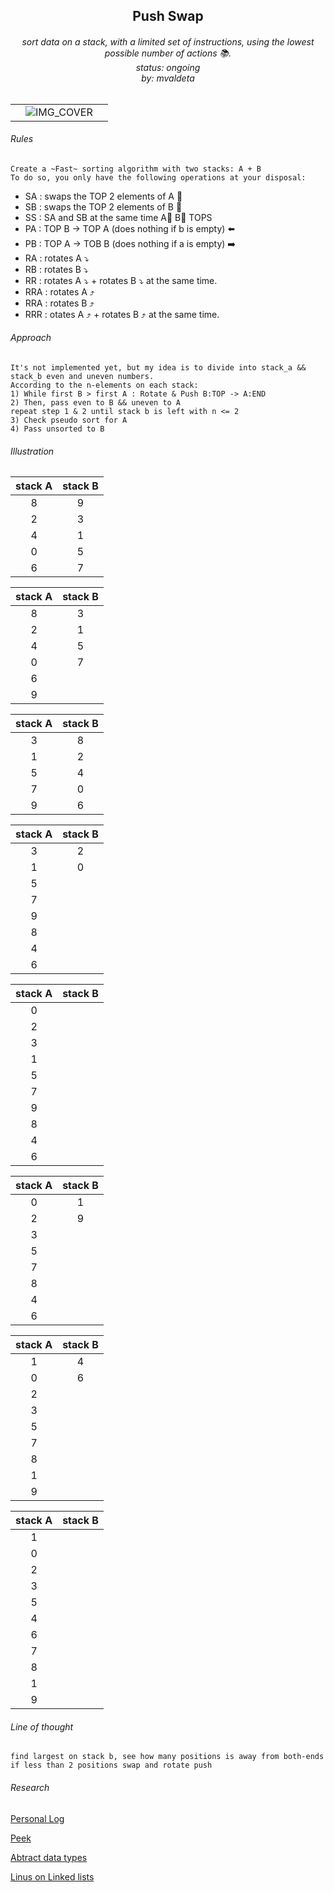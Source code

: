 <h2 align="center">
Push Swap

</h2>
<h6 align="center">
sort data on a stack, with a limited set of instructions,  
using the lowest possible number of actions 📚. 
<br>
status: ongoing
<br>
by: mvaldeta
</h6>

<h2>
</h2>

|  |  |  |
|:---------:|:---------:|:---------:|
|     |![IMG_COVER](https://64.media.tumblr.com/bcf49029014e8bbecf72e9c4a4ab6337/tumblr_nyaxxsIIaQ1qblxj7o3_400.gifv)|     |

###### Rules  
```
Create a ~Fast~ sorting algorithm with two stacks: A + B  
To do so, you only have the following operations at your disposal:  
```
- SA : swaps the TOP 2 elements of A 🔄    
- SB : swaps the TOP 2 elements of B 🔄    
- SS : SA and SB at the same time  A🔄 B🔄 TOPS
- PA : TOP B -> TOP A (does nothing if b is empty) ⬅️
- PB : TOP A -> TOB B (does nothing if a is empty) ➡️
- RA : rotates A ⤵️
- RB : rotates B ⤵️ 
- RR : rotates A ⤵️ + rotates B ⤵️ at the same time.
- RRA : rotates A ⤴️ 
- RRA : rotates B ⤴️  
- RRR : otates A ⤴️ + rotates B ⤴️ at the same time.  

###### Approach  
```
It's not implemented yet, but my idea is to divide into stack_a && stack_b even and uneven numbers. 
According to the n-elements on each stack:  
1) While first B > first A : Rotate & Push B:TOP -> A:END
2) Then, pass even to B && uneven to A
repeat step 1 & 2 until stack b is left with n <= 2
3) Check pseudo sort for A
4) Pass unsorted to B
```

###### Illustration 

| stack A | stack B |
|:---------:|:-----------------:|
| 8 | 9 |
| 2 | 3 |
| 4 | 1 |
| 0 | 5 |
| 6 | 7 |

| stack A | stack B |
|:---------:|:-----------------:|
| 8 | 3 |
| 2 | 1 |
| 4 | 5 |
| 0 | 7 |
| 6 |
| 9 |

| stack A | stack B |
|:---------:|:-----------------:|
| 3 | 8 |
| 1 | 2 |
| 5 | 4 |
| 7 | 0 |
| 9 | 6 |

| stack A | stack B |
|:---------:|:-----------------:|
| 3 | 2 |
| 1 | 0 |
| 5 |   |
| 7 |   |
| 9 |   |
| 8 |   |
| 4 |   |
| 6 |   |


| stack A | stack B |
|:---------:|:-----------------:|
| 0 |   |
| 2 |   |
| 3 |   |
| 1 |   |
| 5 |   |
| 7 |   |
| 9 |   |
| 8 |   |
| 4 |   |
| 6 |   |

| stack A | stack B |
|:---------:|:-----------------:|
| 0 | 1 |
| 2 | 9 |
| 3 |   |
| 5 |   |
| 7 |   |
| 8 |   |
| 4 |   |
| 6 |   |

| stack A | stack B |
|:---------:|:-----------------:|
| 1 | 4 |
| 0 | 6 |
| 2 |   |
| 3 |   |
| 5 |   |
| 7 |   |
| 8 |   |
| 1 |   |
| 9 |   |

| stack A | stack B |
|:---------:|:-----------------:|
| 1 |   |
| 0 |   |
| 2 |   |
| 3 |   |
| 5 |   |
| 4 |   |
| 6 |   |
| 7 |   |
| 8 |   |
| 1 |   |
| 9 |   |



###### Line of thought
```
find largest on stack b, see how many positions is away from both-ends
if less than 2 positions swap and rotate push
```

###### Research  

[Personal Log](https://docs.google.com/document/d/1BRx4uDb469BFj6pL2ozEluOIOzOkLMNUBLTMFMG50CU/edit?usp=sharing)  

[Peek](https://en.wikipedia.org/wiki/Peek_(data_type_operation))   

[Abtract data types](https://en.wikipedia.org/wiki/Abstract_data_type)

[Linus on Linked lists](https://github.com/mkirchner/linked-list-good-taste)  

